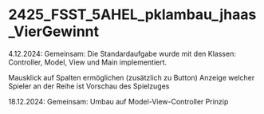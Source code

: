 # 2425_FSST_5AHEL_pklambau_jhaas_VierGewinnt

4.12.2024: Gemeinsam: 
Die Standardaufgabe wurde mit den Klassen: 
Controller, Model, View und Main implementiert.

Mausklick auf Spalten ermöglichen (zusätzlich zu Button)
Anzeige welcher Spieler an der Reihe ist
Vorschau des Spielzuges

18.12.2024: Gemeinsam: 
Umbau auf Model-View-Controller Prinzip